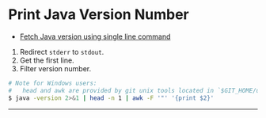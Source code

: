 # Print Java Version Number

* [Fetch Java version using single line command](https://stackoverflow.com/questions/7596454/how-to-fetch-java-version-using-single-line-command-in-linux/7596535#7596535)

1. Redirect `stderr` to `stdout`.
2. Get the first line.
3. Filter version number.

```bash
# Note for Windows users: 
#   head and awk are provided by git unix tools located in `$GIT_HOME/usr/bin`.
$ java -version 2>&1 | head -n 1 | awk -F '"' '{print $2}'
```

---
